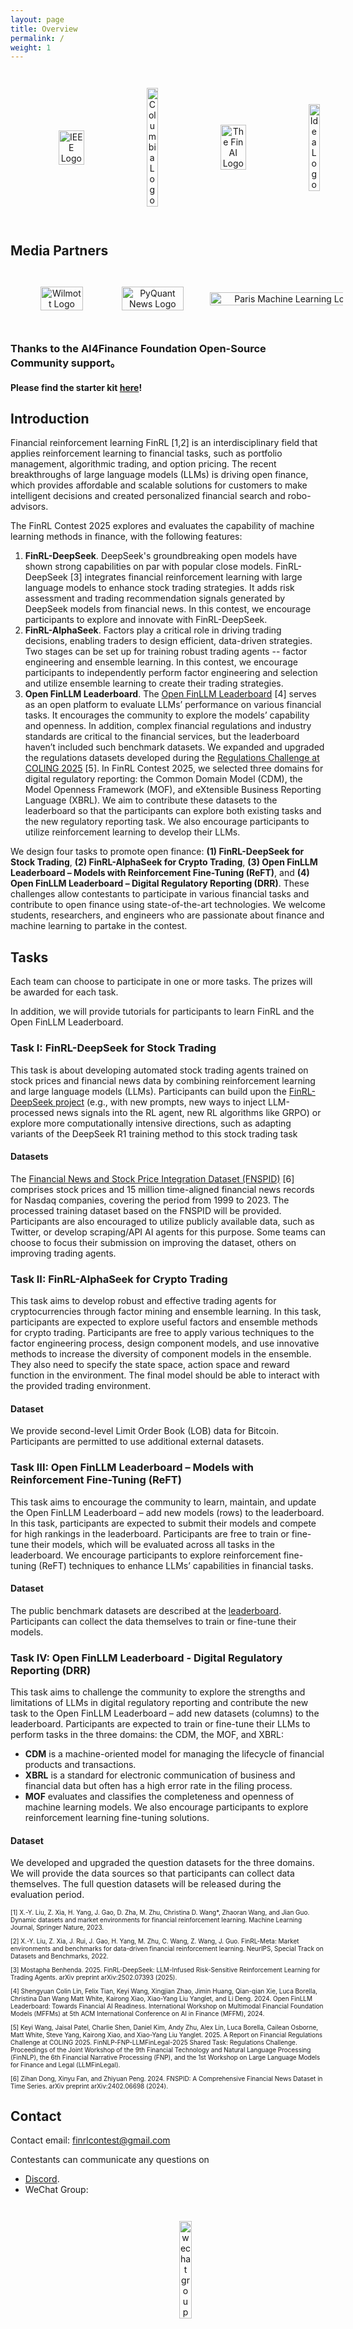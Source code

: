 ```yaml
---
layout: page
title: Overview
permalink: /
weight: 1
---
```


<div style="text-align: center; display: flex; width: 100%; justify-content: space-evenly; align-items: center; gap: 1em; padding: 2em">
  <img style="width: 30%;" src="https://github.com/Open-Finance-Lab/FinRL_Contest_2025/blob/main/docs/assets/logos/ieee-logo.png?raw=true" alt="IEEE Logo">
  <img style="width: 20%;" src="https://github.com/Open-Finance-Lab/FinRL_Contest_2025/blob/main/docs/assets/logos/columbiau.jpeg?raw=true" alt="Columbia Logo">
  <img style="width: 30%;" src="https://github.com/Open-Finance-Lab/FinRL_Contest_2025/blob/main/docs/assets/logos/finai.png?raw=true" alt="The Fin AI Logo">
  <img style="width: 20%;" src="https://github.com/Open-Finance-Lab/FinRL_Contest_2025/blob/main/docs/assets/logos/idea.jpeg?raw=true" alt="Idea Logo">
</div>

## Media Partners 
<div style="text-align: center; display: flex; width: 100%; justify-content: space-evenly; align-items: center; gap: 1em; padding: 2em">
  <!-- Wilmott Logo -->
  <a href="https://wilmott.com/" target="_blank">
      <img style="width: 80%;" src="https://github.com/Open-Finance-Lab/FinRL_Contest_2025/blob/main/docs/assets/logos/Wilmott.jpg?raw=true" alt="Wilmott Logo">
  </a>

  <!-- PyQuant News Logo -->
  <a href="https://www.pyquantnews.com/" target="_blank">
      <img style="width: 80%;" src="https://github.com/Open-Finance-Lab/FinRL_Contest_2025/blob/main/docs/assets/logos/pyquantnews_new.png?raw=true" alt="PyQuant News Logo">
  </a>

  <!-- Paris Machine Learning Logo (Same size as PyQuant News) -->
  <a href="http://parismlgroup.org/" target="_blank">
      <img style="width: 120%;" src="https://github.com/Open-Finance-Lab/FinRL_Contest_2025/blob/main/docs/assets/logos/paris_machine_learning_new.png?raw=true" alt="Paris Machine Learning Logo">
  </a>
</div>

### Thanks to the AI4Finance Foundation Open-Source Community support。

#### Please find the starter kit [here](https://github.com/Open-Finance-Lab/FinRL_Contest_2025/tree/main)!

## Introduction
Financial reinforcement learning FinRL [1,2] is an interdisciplinary field that applies reinforcement learning to financial tasks, such as portfolio management, algorithmic trading, and option pricing. The recent breakthroughs of large language models (LLMs) is driving open finance, which provides affordable and scalable solutions for customers to make intelligent decisions and created personalized financial search and robo-advisors. 

The FinRL Contest 2025 explores and evaluates the capability of machine learning methods in finance, with the following features: 

1. **FinRL-DeepSeek**. DeepSeek's groundbreaking open models have shown strong capabilities on par with popular close models. FinRL-DeepSeek [3] integrates financial reinforcement learning with large language models to enhance stock trading strategies. It adds risk assessment and trading recommendation signals generated by DeepSeek models from financial news. In this contest, we encourage participants to explore and innovate with FinRL-DeepSeek.
2. **FinRL-AlphaSeek**. Factors play a critical role in driving trading decisions, enabling traders to design efficient, data-driven strategies. Two stages can be set up for training robust trading agents -- factor engineering and ensemble learning. In this contest, we encourage participants to independently perform factor engineering and selection and utilize ensemble learning to create their trading strategies.
3. **Open FinLLM Leaderboard**. The [Open FinLLM Leaderboard](https://huggingface.co/spaces/finosfoundation/Open-Financial-LLM-Leaderboard) [4] serves as an open platform to evaluate LLMs’ performance on various financial tasks. It encourages the community to explore the models’ capability and openness. In addition, complex financial regulations and industry standards are critical to the financial services, but the leaderboard haven’t included such benchmark datasets. We expanded and upgraded the regulations datasets developed during the [Regulations Challenge at COLING 2025](https://coling2025regulations.thefin.ai/home) [5]. In FinRL Contest 2025, we selected three domains for digital regulatory reporting: the Common Domain Model (CDM), the Model Openness Framework (MOF), and eXtensible Business Reporting Language (XBRL). We aim to contribute these datasets to the leaderboard so that the participants can explore both existing tasks and the new regulatory reporting task. We also encourage participants to utilize reinforcement learning to develop their LLMs.

We design four tasks to promote open finance: **(1) FinRL-DeepSeek for Stock Trading**, **(2) FinRL-AlphaSeek for Crypto Trading**, **(3) Open FinLLM Leaderboard – Models with Reinforcement Fine-Tuning (ReFT)**, and **(4) Open FinLLM Leaderboard – Digital Regulatory Reporting (DRR)**. These challenges allow contestants to participate in various financial tasks and contribute to open finance using state-of-the-art technologies. We welcome students, researchers, and engineers who are passionate about finance and machine learning to partake in the contest. 


## Tasks

Each team can choose to participate in one or more tasks. The prizes will be awarded for each task.

In addition, we will provide tutorials for participants to learn FinRL and the Open FinLLM Leaderboard.

### Task I: FinRL-DeepSeek for Stock Trading
This task is about developing automated stock trading agents trained on stock prices and financial news data by combining reinforcement learning and large language models (LLMs). Participants can build upon the [FinRL-DeepSeek project](https://github.com/benstaf/FinRL_DeepSeek) (e.g., with new prompts, new ways to inject LLM-processed news signals into the RL agent, new RL algorithms like GRPO) or explore more computationally intensive directions, such as adapting variants of the DeepSeek R1 training method to this stock trading task


#### Datasets
The [Financial News and Stock Price Integration Dataset (FNSPID)](https://huggingface.co/datasets/Zihan1004/FNSPID) [6] comprises stock prices and 15 million time-aligned financial news records for Nasdaq companies, covering the period from 1999 to 2023. The processed training dataset based on the FNSPID will be provided. Participants are also encouraged to utilize publicly available data, such as Twitter, or develop scraping/API AI agents for this purpose. Some teams can choose to focus their submission on improving the dataset, others on improving trading agents.


### Task II: FinRL-AlphaSeek for Crypto Trading
This task aims to develop robust and effective trading agents for cryptocurrencies through factor mining and ensemble learning. In this task, participants are expected to explore useful factors and ensemble methods for crypto trading. Participants are free to apply various techniques to the factor engineering process, design component models, and use innovative methods to increase the diversity of component models in the ensemble. They also need to specify the state space, action space and reward function in the environment. The final model should be able to interact with the provided trading environment.

#### Dataset
We provide second-level Limit Order Book (LOB) data for Bitcoin. Participants are permitted to use additional external datasets.


### Task III: Open FinLLM Leaderboard – Models with Reinforcement Fine-Tuning (ReFT)
This task aims to encourage the community to learn, maintain, and update the Open FinLLM Leaderboard – add new models (rows) to the leaderboard. In this task, participants are expected to submit their models and compete for high rankings in the leaderboard. Participants are free to train or fine-tune their models, which will be evaluated across all tasks in the leaderboard. We encourage participants to explore reinforcement fine-tuning (ReFT) techniques to enhance LLMs’ capabilities in financial tasks.

#### Dataset
The public benchmark datasets are described at the [leaderboard](https://huggingface.co/spaces/finosfoundation/Open-Financial-LLM-Leaderboard). Participants can collect the data themselves to train or fine-tune their models.


### Task IV: Open FinLLM Leaderboard - Digital Regulatory Reporting (DRR)
This task aims to challenge the community to explore the strengths and limitations of LLMs in digital regulatory reporting and contribute the new task to the Open FinLLM Leaderboard – add new datasets (columns) to the leaderboard. Participants are expected to train or fine-tune their LLMs to perform tasks in the three domains: the CDM, the MOF, and XBRL:
* **CDM** is a machine-oriented model for managing the lifecycle of financial products and transactions. 
* **XBRL** is a standard for electronic communication of business and financial data but often has a high error rate in the filing process.
* **MOF** evaluates and classifies the completeness and openness of machine learning models. 
We also encourage participants to explore reinforcement learning fine-tuning solutions.

#### Dataset
We developed and upgraded the question datasets for the three domains. We will provide the data sources so that participants can collect data themselves. The full question datasets will be released during the evaluation period.


<p style="font-size: 10px;">
[1] X.-Y. Liu, Z. Xia, H. Yang, J. Gao, D. Zha, M. Zhu, Christina D. Wang*, Zhaoran Wang, and Jian Guo. Dynamic datasets and market environments for financial reinforcement learning. Machine Learning Journal, Springer Nature, 2023.
</p>
<p style="font-size: 10px;">
[2] X.-Y. Liu, Z. Xia, J. Rui, J. Gao, H. Yang, M. Zhu, C. Wang, Z. Wang, J. Guo. FinRL-Meta: Market environments and benchmarks for data-driven financial reinforcement learning. NeurIPS, Special Track on Datasets and Benchmarks, 2022.
</p>
<p style="font-size: 10px;">
[3] Mostapha Benhenda. 2025. FinRL-DeepSeek: LLM-Infused Risk-Sensitive Reinforcement Learning for Trading Agents. arXiv preprint
arXiv:2502.07393 (2025).
</p>
<p style="font-size: 10px;">
[4] Shengyuan Colin Lin, Felix Tian, Keyi Wang, Xingjian Zhao, Jimin Huang, Qian-qian Xie, Luca Borella, Christina Dan Wang Matt White, Kairong Xiao, Xiao-Yang Liu Yanglet, and Li Deng. 2024. Open FinLLM Leaderboard: Towards Financial AI Readiness. International Workshop on Multimodal Financial Foundation Models (MFFMs) at 5th ACM International Conference on AI in Finance (MFFM), 2024.
</p>
<p style="font-size: 10px;">
[5] Keyi Wang, Jaisal Patel, Charlie Shen, Daniel Kim, Andy Zhu, Alex Lin, Luca Borella, Cailean Osborne, Matt White, Steve Yang, Kairong Xiao, and Xiao-Yang Liu Yanglet. 2025. A Report on Financial Regulations Challenge at COLING 2025. FinNLP-FNP-LLMFinLegal-2025 Shared Task: Regulations Challenge. Proceedings of the Joint Workshop of the 9th Financial Technology and Natural Language Processing (FinNLP), the 6th Financial Narrative Processing (FNP), and the 1st Workshop on Large Language Models for Finance and Legal (LLMFinLegal).
</p>
<p style="font-size: 10px;">
[6] Zihan Dong, Xinyu Fan, and Zhiyuan Peng. 2024. FNSPID: A Comprehensive Financial News Dataset in Time Series. arXiv preprint arXiv:2402.06698 (2024).
</p>


## Contact
Contact email: [finrlcontest@gmail.com](mailto:finrlcontest@gmail.com)

Contestants can communicate any questions on 
* [Discord](https://discord.gg/vuFqNWvX).
* WeChat Group:
<div style="text-align: center; display: flex; width: 100%; justify-content: space-evenly; align-items: left; gap: 1em; padding: 2em">
  <img style="width: 20%;" src="https://github.com/Open-Finance-Lab/FinRL_Contest_2025/blob/main/docs/assets/pictures/wechat.jpg?raw=true" alt="wechat group">
</div>




